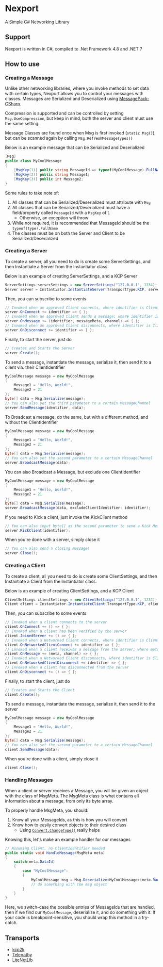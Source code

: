 # Nexport
A Simple C# Networking Library

## Support

Nexport is written in C#, compiled to .Net Framework 4.8 and .NET 7

## How to use

### Creating a Message

Unlike other networking libraries, where you invoke methods to set data with certain types, Nexport allows you to control your messages with classes. Messages are Serialized and Deserialized using [MessagePack-CSharp](https://github.com/neuecc/MessagePack-CSharp).

Compression is supported and can be controlled by setting `Msg.UseCompression`, but keep in mind, both the server and client must use the same setting.

Message Classes are found once when Msg is first invoked (`static Msg()`), but can be scanned again by calling `Msg.RefreshMessageTypes()`

Below is an example message that can be Serialized and Deserialized

```cs
[Msg]
public class MyCoolMessage
{
    [MsgKey(1)] public string MessageId => typeof(MyCoolMessage).FullName;
    [MsgKey(2)] public string Message1;
    [MsgKey(3)] public int Message2;
}
```

Some rules to take note of:

1) All classes that can be Serialized/Deserialized must attribute with `Msg`
2) All classes that can be Serialized/Deserialized must have a field/property called `MessageId` with a `MsgKey` of `1`
    + Otherwise, an exception will throw
3) While not required, it is recommended that MessageId should be the `typeof(type).FullName`
4) The classes must be on both the Server and Client to be Serialized/Deserialized

### Creating a Server

To create a server, all you need to do is create some ServerSettings, and then Instantiate a Server from the Instantiator class.

Below is an example of creating ServerSettings, and a KCP Server

```cs
ServerSettings serverSettings = new ServerSettings("127.0.0.1", 1234);
Server server = Instantiator.InstantiateServer(TransportType.KCP, serverSettings);
```

Then, you can subscribe to some events

```cs
// Invoked when an approved Client connects, where identifier is ClientIdentifier
server.OnConnect += identifier => { };
// Invoked when an approved Client sends a message; where identifier is ClientIdentifier, messageMeta is MsgMeta, and channel is MessageChannel (if available)
server.OnMessage += (identifier, messageMeta, channel) => { };
// Invoked when an approved Client disconnects, where identifier is ClientIdentifier
server.OnDisconnect += identifier => { };
```

Finally, to start the server, just do

```cs
// Creates and Starts the Server
server.Create();
```

To send a message, instantiate the message, serialize it, then send it to a client via. their ClientIdentifier

```cs
MyCoolMessage message = new MyCoolMessage
{
    Message1 = "Hello, World!",
    Message2 = 21
};
byte[] data = Msg.Serialize(message);
// You can also set the third parameter to a certain MessageChannel
server.SendMessage(identifier, data);
```

To Broadcast a message, do the same, but with a different method, and without the ClientIdentifier

```cs
MyCoolMessage message = new MyCoolMessage
{
    Message1 = "Hello, World!",
    Message2 = 21
};
byte[] data = Msg.Serialize(message);
// You can also set the second parameter to a certain MessageChannel
server.BroadcastMessage(data);
```

You can also Broadcast a Message, but exclude one ClientIdentifier

```cs
MyCoolMessage message = new MyCoolMessage
{
    Message1 = "Hello, World!",
    Message2 = 21
};
byte[] data = Msg.Serialize(message);
server.BroadcastMessage(data, excludeClientIdentifier: identifier);
```

If you need to Kick a client, just invoke the KickClient method

```cs
// You can also input byte[] as the second parameter to send a Kick Message
server.KickClient(identifier);
```

When you're done with a server, simply close it

```cs
// You can also send a closing message!
server.Close();
```

### Creating a Client

To create a client, all you need to do is create some ClientSettings, and then Instantiate a Client from the Instantiator class.

Below is an example of creating ClientSettings, and a KCP Client

```cs
ClientSettings clientSettings = new ClientSettings("127.0.0.1", 1234);
Client client = Instantiator.InstantiateClient(TransportType.KCP, clientSettings);
```

Then, you can subscribe to some events

```cs
// Invoked when a client connects to the server
client.OnConnect += () => { };
// Invoked when a client has been verified by the server
client.JoinedServer += () => { };
// Invoked when a Networked Client connects, where identifier is ClientIdentifier
client.OnNetworkedClientConnect += identifier => { };
// Invoked when a client receives a message from the server; where meta is MsgMeta, and channel is MessageChannel
client.OnMessage += (meta, channel) => { };
// Invoked when a Networked Client disconnects, where identifier is ClientIdentifier
client.OnNetworkedClientDisconnect += identifier => { };
// Invoked when a client has disconnected from the server
client.OnDisconnect += () => { };
```

Finally, to start the client, just do

```cs
// Creates and Starts the Client
client.Create();
```

To send a message, instantiate the message, serialize it, then send it to the server

```cs
MyCoolMessage message = new MyCoolMessage
{
    Message1 = "Hello, World!",
    Message2 = 21
};
byte[] data = Msg.Serialize(message);
// You can also set the second parameter to a certain MessageChannel
client.SendMessage(data);
```

When you're done with a client, simply close it

```cs
client.Close();
```

### Handling Messages

When a client or server receives a Message, you will be given an object with the class of MsgMeta. The MsgMeta class is what contains all information about a message, from only its byte array.

To properly handle MsgMeta, you should:

1) Know all your MessageIds, as this is how you will convert
2) Know how to easily convert objects to their desired class
    + Using [`Convert.ChangeType()`](https://learn.microsoft.com/en-us/dotnet/api/system.convert.changetype?view=netframework-4.8) really helps

Knowing this, let's make an example handler for our messages

```cs
// Assuming Client, no ClientIdentifier needed
public static void HandleMessage(MsgMeta meta)
{
    switch(meta.DataId)
    {
        case "MyCoolMessage":
        {
            MyCoolMessage msg = Msg.Deserialize<MyCoolMessage>(meta.RawData);
            // do something with the msg object
        }
    }
}
```

Here, we switch-case the possible entries of MessageIds that are handled, then if we find our `MyCoolMessage`, deserialize it, and do something with it. If your code is breakpoint-sensitive, you should wrap this method in a try-catch.

## Transports

+ [kcp2k](https://github.com/vis2k/kcp2k)
+ [Telepathy](https://github.com/vis2k/Telepathy)
+ [LiteNetLib](https://github.com/RevenantX/LiteNetLib)
